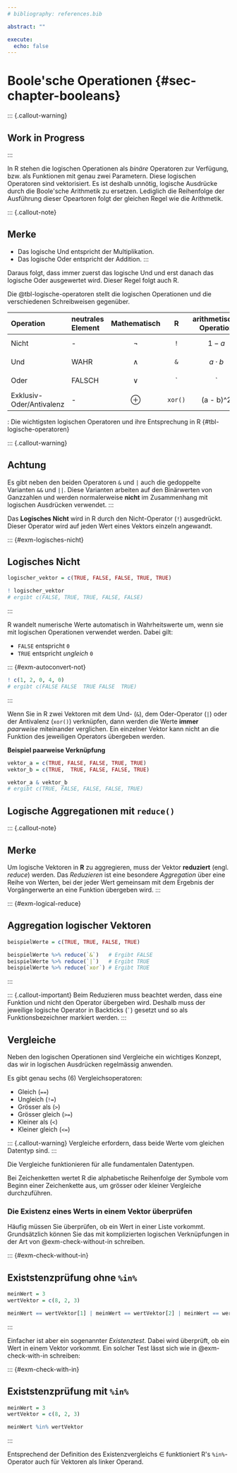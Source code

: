 ```yaml
---
# bibliography: references.bib

abstract: ""

execute: 
  echo: false
---
```


# Boole'sche Operationen {#sec-chapter-booleans}

::: {.callout-warning}
## Work in Progress
:::

In R stehen die logischen Operationen als *binäre* Operatoren zur Verfügung, bzw. als Funktionen mit genau zwei Parametern. Diese logischen Operatoren sind vektorisiert. Es ist deshalb unnötig, logische Ausdrücke durch die Boole'sche Arithmetik zu ersetzen. Lediglich die Reihenfolge der Ausführung dieser Opeartoren folgt der gleichen Regel wie die Arithmetik. 

::: {.callout-note}
## Merke
* Das logische Und entspricht der Multiplikation.
* Das logische Oder entspricht der Addition.
:::

Daraus folgt, dass immer zuerst das logische Und und erst danach das logische Oder ausgewertet wird. Dieser Regel folgt auch R. 

Die @tbl-logische-operatoren stellt die logischen Operationen und die verschiedenen Schreibweisen gegenüber.

| Operation | neutrales Element |  Mathematisch |  R |  arithmetische Operation |
| :--- | :--- | :--- | :---: | :---: |
| Nicht | - | $$ \lnot $$ |  `!`  | $1 - a$ | 
| Und | WAHR |  $$ \land $$ | `&` |  $a \cdot b$ | 
| Oder  | FALSCH | $$ \lor $$ |  `|`  | $a + b$ |
| Exklusiv-Oder/Antivalenz  |  - | $$ \oplus $$ | `xor() `  |  (a - b)^2 |

: Die wichtigsten logischen Operatoren und ihre Entsprechung in R {#tbl-logische-operatoren}

::: {.callout-warning}
## Achtung
Es gibt neben den beiden Operatoren `&` und `|` auch die gedoppelte Varianten `&&` und `||`. Diese Varianten arbeiten auf den Binärwerten von Ganzzahlen und werden normalerweise **nicht** im Zusammenhang mit logischen Ausdrücken verwendet. 
::: 

Das **Logisches Nicht** wird in R durch den Nicht-Operator (`!`) ausgedrückt. Dieser Operator wird auf jeden Wert eines Vektors einzeln angewandt. 

::: {#exm-logisches-nicht}
## Logisches Nicht

```R
logischer_vektor = c(TRUE, FALSE, FALSE, TRUE, TRUE)

! logischer_vektor 
# ergibt c(FALSE, TRUE, TRUE, FALSE, FALSE)
```
:::

R wandelt numerische Werte automatisch in Wahrheitswerte um, wenn sie mit logischen Operationen verwendet werden. Dabei gilt: 

* `FALSE` entspricht `0`
* `TRUE` entspricht *ungleich* `0`

::: {#exm-autoconvert-not}
```r
! c(1, 2, 0, 4, 0) 
# ergibt c(FALSE FALSE  TRUE FALSE  TRUE)
```
:::

Wenn Sie in R zwei Vektoren mit dem Und- (`&`), dem Oder-Operator (`|`) oder der  Antivalenz (`xor()`) verknüpfen, dann werden die Werte **immer** *paarweise* miteinander verglichen. Ein einzelner Vektor kann nicht an die Funktion des jeweiligen Operators übergeben werden. 

**Beispiel paarweise Verknüpfung**

```R
vektor_a = c(TRUE, FALSE, FALSE, TRUE, TRUE)
vektor_b = c(TRUE,  TRUE, FALSE, FALSE, TRUE)

vektor_a & vektor_b 
# ergibt c(TRUE, FALSE, FALSE, FALSE, TRUE)
```
## Logische Aggregationen mit `reduce()`

::: {.callout-note}
## Merke
Um logische Vektoren in **R** zu aggregieren, muss der Vektor **reduziert** (engl. *reduce*) werden. Das *Reduzieren* ist eine besondere *Aggregation* über eine Reihe von Werten, bei der jeder Wert gemeinsam mit dem Ergebnis der Vorgängerwerte an eine Funktion übergeben wird.
:::

::: {#exm-logical-reduce}
## Aggregation logischer Vektoren

```r
beispielWerte = c(TRUE, TRUE, FALSE, TRUE)

beispielWerte %>% reduce(`&`)   # Ergibt FALSE
beispielWerte %>% reduce(`|`)   # Ergibt TRUE
beispielWerte %>% reduce(`xor`) # Ergibt TRUE
```
:::

::: {.callout-important}
Beim Reduzieren muss beachtet werden, dass eine Funktion und nicht den Operator übergeben wird. Deshalb muss der jeweilige logische Operator in Backticks (`` ` ``) gesetzt und so als Funktionsbezeichner markiert werden. 
:::

## Vergleiche 

Neben den logischen Operationen sind Vergleiche ein wichtiges Konzept, das wir in logischen Ausdrücken regelmässig anwenden. 

Es gibt genau sechs (6) Vergleichsoperatoren:

* Gleich (`==`)
* Ungleich (`!=`)
* Grösser als (`>`)
* Grösser gleich (`>=`)
* Kleiner als (`<`)
* Kleiner gleich (`<=`)

::: {.callout-warning}
Vergleiche erfordern, dass beide Werte vom gleichen Datentyp sind.
:::

Die Vergleiche funktionieren für alle fundamentalen Datentypen.

Bei Zeichenketten wertet R die alphabetische Reihenfolge der Symbole vom Beginn einer Zeichenkette aus, um grösser oder kleiner Vergleiche durchzuführen.

### Die Existenz eines Werts in einem Vektor überprüfen

Häufig müssen Sie überprüfen, ob ein Wert in einer Liste vorkommt. Grundsätzlich können Sie das mit komplizierten logischen Verknüpfungen in der Art von @exm-check-without-in schreiben.

::: {#exm-check-without-in}
## Existstenzprüfung ohne `%in%`
```r
meinWert = 3
wertVektor = c(8, 2, 3)

meinWert == wertVektor[1] | meinWert == wertVektor[2] | meinWert == wertVektor[3]
```
:::

Einfacher ist aber ein sogenannter *Existenztest*. Dabei wird überprüft, ob ein Wert in einem Vektor vorkommt. Ein solcher Test lässt sich wie in @exm-check-with-in schreiben: 

::: {#exm-check-with-in}
## Existstenzprüfung mit `%in%`
```r
meinWert = 3
wertVektor = c(8, 2, 3)

meinWert %in% wertVektor
```
:::

Entsprechend der Definition des Existenzvergleichs $\in$ funktioniert R's `%in%`-Operator auch für Vektoren als linker Operand.
